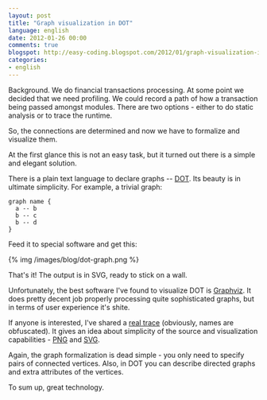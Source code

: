```yaml
---
layout: post
title: "Graph visualization in DOT"
language: english
date: 2012-01-26 00:00
comments: true
blogspot: http://easy-coding.blogspot.com/2012/01/graph-visualization-in-dot-dot-english.html
categories: 
- english
---
```

Background. We do financial transactions processing. At some point we decided that we need profiling. We could record a path of how a transaction being passed amongst modules. There are two options - either to do static analysis or to trace the runtime.

So, the connections are determined and now we have to formalize and visualize them.

At the first glance this is not an easy task, but it turned out there is a simple and elegant solution.

There is a plain text language to declare graphs -- [DOT][]. Its beauty is in ultimate simplicity. For example, a trivial graph:

[DOT]: http://en.wikipedia.org/wiki/DOT_language

    graph name {
      a -- b
      b -- c
      b -- d
    }
    
Feed it to special software and get this:

{% img /images/blog/dot-graph.png %}

That's it! The output is in SVG, ready to stick on a wall.

Unfortunately, the best software I've found to visualize DOT is [Graphviz][]. It does pretty decent job properly processing quite sophisticated graphs, but in terms of user experience it's shite.

[Graphviz]: http://www.graphviz.org/

If anyone is interested, I've shared a [real trace][] (obviously, names are obfuscated). It gives an idea about simplicity of the source and visualization capabilities - [PNG][] and [SVG][].

[real trace]: /downloads/dot/graph.gv
[PNG]: /downloads/dot/graph.png
[SVG]: /downloads/dot/graph.svg

Again, the graph formalization is dead simple - you only need to specify pairs of connected vertices. Also, in DOT you can describe directed graphs and extra attributes of the vertices.

To sum up, great technology.
